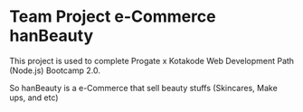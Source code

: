 # Team Project e-Commerce hanBeauty

<p> This project is used to complete Progate x Kotakode Web Development Path (Node.js) Bootcamp 2.0.
<p> So hanBeauty is a e-Commerce that sell beauty stuffs (Skincares, Make ups, and etc)
